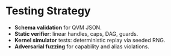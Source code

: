 # Testing Strategy

- **Schema validation** for QVM JSON.
- **Static verifier**: linear handles, caps, DAG, guards.
- **Kernel simulator** tests: deterministic replay via seeded RNG.
- **Adversarial fuzzing** for capability and alias violations.
